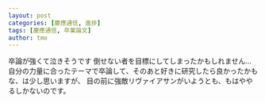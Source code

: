 ```yaml
---
layout: post
categories: [慶應通信, 進捗]
tags: [慶應通信, 卒業論文]
author: tmo
---
```

卒論が強くて泣きそうです
倒せない者を目標にしてしまったかもしれません…
自分の力量に合ったテーマで卒論して、そのあと好きに研究したら良かったかもな、は少し思いますが、
目の前に強敵リヴァイアサンがいようとも、もはややるしかないのです。